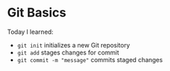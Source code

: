 # Git Basics

Today I learned:

- `git init` initializes a new Git repository
- `git add` stages changes for commit
- `git commit -m "message"` commits staged changes